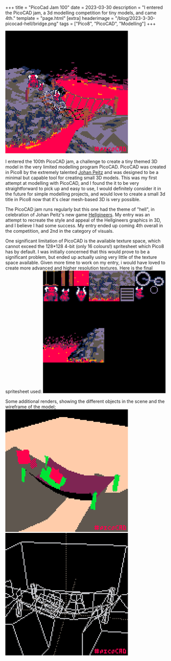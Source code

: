 +++
title = "PicoCad Jam 100"
date = 2023-03-30
description = "I entered the PicoCAD jam, a 3d modelling competition for tiny models, and came 4th."
template = "page.html"
[extra]
headerimage = "/blog/2023-3-30-picocad-hell/bridge.png"
tags = ["Pico8", "PicoCAD", "Modelling"]
+++

<img class = imagewithinpost src="/blog/2023-3-30-picocad-hell/slowspin.gif">

I entered the 100th PicoCAD jam, a challenge to create a tiny themed 3D model in the very limited modelling program PicoCAD. PicoCAD was created in Pico8 by the extremely talented [Johan Peitz](https://twitter.com/johanpeitz) and was designed to be a minimal but capable tool for creating small 3D models. This was my first attempt at modelling with PicoCAD, and I found the it to be very straightforward to pick up and easy to use, I would definitely consider it in the future for simple modelling projects, and would love to create a small 3d title in Pico8 now that it's clear mesh-based 3D is very possible.

The PicoCAD jam runs regularly but this one had the theme of "hell", in celebration of Johan Peitz's new game [Hellgineers](https://johanpeitz.itch.io/hellgineers). My entry was an attempt to recreate the style and appeal of the Hellgineers graphics in 3D, and I believe I had some success. My entry ended up coming 4th overall in the competition, and 2nd in the category of visuals.

One significant limitation of PicoCAD is the available texture space, which cannot exceed the 128*128 4-bit (only 16 colours!) spritesheet which Pico8 has by default. I was initially concerned that this would prove to be a significant problem, but ended up actually using very little of the texture space available. Given more time to work on my entry, i would have loved to create more advanced and higher resolution textures. Here is the final spritesheet used:
<img class = imagewithinpost src="/blog/2023-3-30-picocad-hell/textures.png">


Some additional renders, showing the different objects in the scene and the wireframe of the model;
<img class = imagewithinpost src="/blog/2023-3-30-picocad-hell/objects.gif">
<img class = imagewithinpost src="/blog/2023-3-30-picocad-hell/wireframe.gif">
